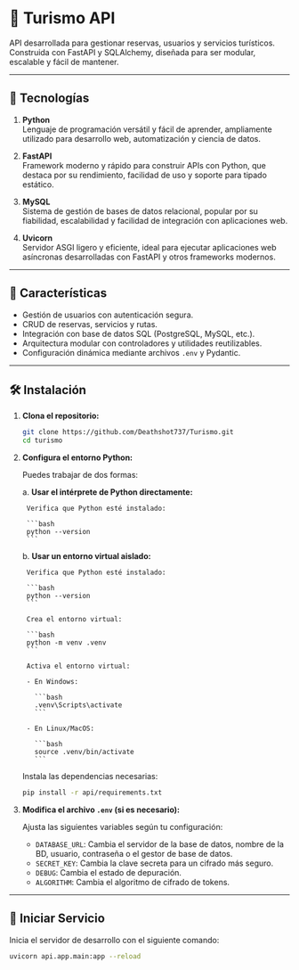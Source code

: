 # 🧭 Turismo API

API desarrollada para gestionar reservas, usuarios y servicios turísticos. Construida con FastAPI y SQLAlchemy, diseñada para ser modular, escalable y fácil de mantener.

---

## 🧰 Tecnologías

1. **Python**  
    Lenguaje de programación versátil y fácil de aprender, ampliamente utilizado para desarrollo web, automatización y ciencia de datos.

2. **FastAPI**  
    Framework moderno y rápido para construir APIs con Python, que destaca por su rendimiento, facilidad de uso y soporte para tipado estático.

3. **MySQL**  
    Sistema de gestión de bases de datos relacional, popular por su fiabilidad, escalabilidad y facilidad de integración con aplicaciones web.

4. **Uvicorn**  
    Servidor ASGI ligero y eficiente, ideal para ejecutar aplicaciones web asíncronas desarrolladas con FastAPI y otros frameworks modernos.

---

## 🚀 Características

- Gestión de usuarios con autenticación segura.
- CRUD de reservas, servicios y rutas.
- Integración con base de datos SQL (PostgreSQL, MySQL, etc.).
- Arquitectura modular con controladores y utilidades reutilizables.
- Configuración dinámica mediante archivos `.env` y Pydantic.

---

## 🛠 Instalación

1. **Clona el repositorio:**

    ```bash
    git clone https://github.com/Deathshot737/Turismo.git
    cd turismo
    ```

2. **Configura el entorno Python:**

    Puedes trabajar de dos formas:

    a. **Usar el intérprete de Python directamente:**

        Verifica que Python esté instalado:

        ```bash
        python --version
        ```

    b. **Usar un entorno virtual aislado:**

        Verifica que Python esté instalado:

        ```bash
        python --version
        ```

        Crea el entorno virtual:

        ```bash
        python -m venv .venv
        ```

        Activa el entorno virtual:

        - En Windows:

          ```bash
          .venv\Scripts\activate
          ```

        - En Linux/MacOS:

          ```bash
          source .venv/bin/activate
          ```

    Instala las dependencias necesarias:

    ```bash
    pip install -r api/requirements.txt
    ```

3. **Modifica el archivo `.env` (si es necesario):**

    Ajusta las siguientes variables según tu configuración:

    - `DATABASE_URL`: Cambia el servidor de la base de datos, nombre de la BD, usuario, contraseña o el gestor de base de datos.
    - `SECRET_KEY`: Cambia la clave secreta para un cifrado más seguro.
    - `DEBUG`: Cambia el estado de depuración.
    - `ALGORITHM`: Cambia el algoritmo de cifrado de tokens.

---

## 🚦 Iniciar Servicio

Inicia el servidor de desarrollo con el siguiente comando:

```bash
uvicorn api.app.main:app --reload
```

